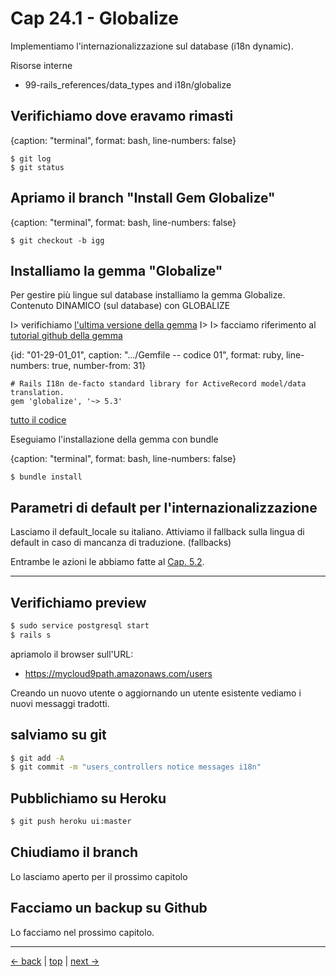 # <a name="top"></a> Cap 24.1 - Globalize

Implementiamo l'internazionalizzazione sul database (i18n dynamic).


Risorse interne

* 99-rails_references/data_types and i18n/globalize




## Verifichiamo dove eravamo rimasti

{caption: "terminal", format: bash, line-numbers: false}
```
$ git log
$ git status
```




## Apriamo il branch "Install Gem Globalize"

{caption: "terminal", format: bash, line-numbers: false}
```
$ git checkout -b igg
```




## Installiamo la gemma "Globalize"

Per gestire più lingue sul database installiamo la gemma Globalize.
Contenuto DINAMICO (sul database) con GLOBALIZE

I> verifichiamo [l'ultima versione della gemma](https://rubygems.org/gems/globalize)
I>
I> facciamo riferimento al [tutorial github della gemma](https://github.com/globalize/globalize)

{id: "01-29-01_01", caption: ".../Gemfile -- codice 01", format: ruby, line-numbers: true, number-from: 31}
```
# Rails I18n de-facto standard library for ActiveRecord model/data translation.
gem 'globalize', '~> 5.3'
```

[tutto il codice](#01-29-01_01all)


Eseguiamo l'installazione della gemma con bundle

{caption: "terminal", format: bash, line-numbers: false}
```
$ bundle install
```




## Parametri di default per l'internazionalizzazione

Lasciamo il default_locale su italiano.
Attiviamo il fallback sulla lingua di default in caso di mancanza di traduzione. (fallbacks)

Entrambe le azioni le abbiamo fatte al [Cap. 5.2](01-base-05-mockups_i18n-02-default_language).







---



## Verifichiamo preview

```bash
$ sudo service postgresql start
$ rails s
```

apriamolo il browser sull'URL:

* https://mycloud9path.amazonaws.com/users

Creando un nuovo utente o aggiornando un utente esistente vediamo i nuovi messaggi tradotti.



## salviamo su git

```bash
$ git add -A
$ git commit -m "users_controllers notice messages i18n"
```



## Pubblichiamo su Heroku

```bash
$ git push heroku ui:master
```



## Chiudiamo il branch

Lo lasciamo aperto per il prossimo capitolo



## Facciamo un backup su Github

Lo facciamo nel prossimo capitolo.




---

[<- back](https://github.com/flaviobordonidev/leanpubabrandnewcms/blob/master/01-base/22-authors-eg_posts/04_00-readers-eg_posts-it.md)
 | [top](#top) |
[next ->](https://github.com/flaviobordonidev/leanpubabrandnewcms/blob/master/01-base/23-trace_read_eg_posts/01_00-todo.md)

